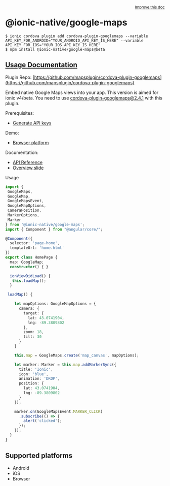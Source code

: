 <a style="float:right;font-size:12px;" href="http://github.com/ionic-team/ionic-native/edit/master/src/@ionic-native/plugins/google-maps/index.ts#L1101">
  Improve this doc
</a>

# @ionic-native/google-maps

```
$ ionic cordova plugin add cordova-plugin-googlemaps --variable API_KEY_FOR_ANDROID="YOUR_ANDROID_API_KEY_IS_HERE" --variable API_KEY_FOR_IOS="YOUR_IOS_API_KEY_IS_HERE"
$ npm install @ionic-native/google-maps@beta
```

## [Usage Documentation](https://ionicframework.com/docs/native/google-maps/)

Plugin Repo: [https://github.com/mapsplugin/cordova-plugin-googlemaps](https://github.com/mapsplugin/cordova-plugin-googlemaps)

Embed native Google Maps views into your app.
This version is aimed for ionic v4/beta.
You need to use [cordova-plugin-googlemaps@2.4.1](https://www.npmjs.com/package/cordova-plugin-googlemaps) with this plugin.


Prerequisites:
 - [Generate API keys](https://github.com/ionic-team/ionic-native-google-maps/blob/master/documents/api_key/generate_api_key.md)

Demo:
 - [Browser platform](https://mapsplugin.github.io/ionic-googlemaps-quickdemo-v4/)

Documentation:
 - [API Reference](https://github.com/ionic-team/ionic-native-google-maps#documentation)
 - [Overview slide](https://docs.google.com/presentation/d/e/2PACX-1vScoho1ensbR4qCI9AIuQN55BZVvK73pAjI7sumDvW3CrxxHnrmpXWUjx2-8CpFibqU1EjLKCRhuthJ/pub?start=false&loop=false&delayms=3000)

Usage
```typescript
import {
 GoogleMaps,
 GoogleMap,
 GoogleMapsEvent,
 GoogleMapOptions,
 CameraPosition,
 MarkerOptions,
 Marker
} from '@ionic-native/google-maps';
import { Component } from "@angular/core/";

@Component({
  selector: 'page-home',
  templateUrl: 'home.html'
})
export class HomePage {
  map: GoogleMap;
  constructor() { }

  ionViewDidLoad() {
   this.loadMap();
  }

 loadMap() {

    let mapOptions: GoogleMapOptions = {
      camera: {
        target: {
          lat: 43.0741904,
          lng: -89.3809802
        },
        zoom: 18,
        tilt: 30
      }
    }

    this.map = GoogleMaps.create('map_canvas', mapOptions);

    let marker: Marker = this.map.addMarkerSync({
      title: 'Ionic',
      icon: 'blue',
      animation: 'DROP',
      position: {
        lat: 43.0741904,
        lng: -89.3809802
      }
    });

    marker.on(GoogleMapsEvent.MARKER_CLICK)
      .subscribe(() => {
        alert('clicked');
      });
    });
  }
}

```

## Supported platforms
- Android
- iOS
- Browser



